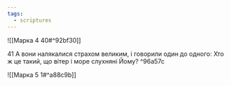 ```yaml
---
tags:
  - scriptures
---
```


![[Марка 4 40#^92bf30]]

41 А вони налякалися страхом великим, і говорили один до одного: Хто ж це такий, що вітер і море слухняні Йому? ^96a57c

![[Марка 5 1#^a88c9b]]